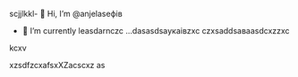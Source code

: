 scjjlkkl- 👋 Hi, I’m @anjelaseфів
- 🌱 I’m currently leasdarnczc ...dasasdsaукаівzxc
czxsaddsaваasdcxzzxc
<!---XCVczxcasdsadcxvbvnsfdxcvчсмaszxczxcxzd
anjelase/anjelase is a ✨счм speсsdaчмcial ✨ repository because its `README.msd` (this file) appearsa on your GitHub profile.
You can click txbnhe Preview link to dtake a lookasdascxz at your changes.dasvcvdf
--->kcxv
xzsdfzcxafsxXZacscxz
as
